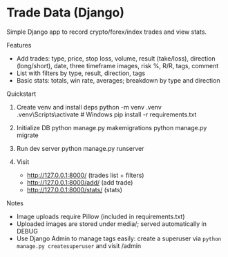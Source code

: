 Trade Data (Django)
===================

Simple Django app to record crypto/forex/index trades and view stats.

Features
- Add trades: type, price, stop loss, volume, result (take/loss), direction (long/short), date, three timeframe images, risk %, R/R, tags, comment
- List with filters by type, result, direction, tags
- Basic stats: totals, win rate, averages; breakdown by type and direction

Quickstart
1) Create venv and install deps
   python -m venv .venv
   .venv\\Scripts\\activate   # Windows
   pip install -r requirements.txt

2) Initialize DB
   python manage.py makemigrations
   python manage.py migrate

3) Run dev server
   python manage.py runserver

4) Visit
   - http://127.0.0.1:8000/        (trades list + filters)
   - http://127.0.0.1:8000/add/    (add trade)
   - http://127.0.0.1:8000/stats/  (stats)

Notes
- Image uploads require Pillow (included in requirements.txt)
- Uploaded images are stored under media/; served automatically in DEBUG
- Use Django Admin to manage tags easily: create a superuser via `python manage.py createsuperuser` and visit /admin

